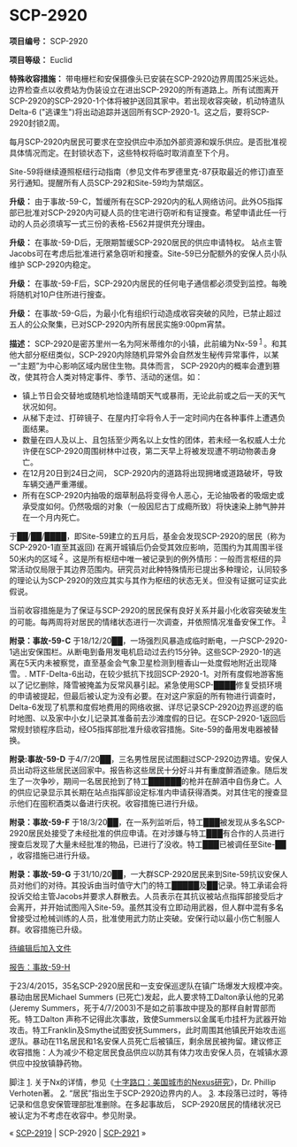 # SCP-2920
                        


**项目编号：** SCP-2920

**项目等级：** Euclid

**特殊收容措施：** 带电栅栏和安保摄像头已安装在SCP-2920边界周围25米远处。边界检查点以收费站为伪装设立在进出SCP-2920的所有道路上。所有试图离开SCP-2920的SCP-2920-1个体将被护送回其家中。若出现收容突破，机动特遣队Delta-6 ("逃课生")将出动追踪并送回所有SCP-2920-1。这之后，要将SCP-2920封锁2周。

每月SCP-2920内居民可要求在空投供应中添加外部资源和娱乐供应。是否批准视具体情况而定。在封锁状态下，这些特权将临时取消直至下个月。

Site-59将继续遵照枢纽行动指南（参见文件布罗德里克-87获取最近的修订)直至另行通知。提醒所有人员SCP-292和Site-59均为禁烟区。

**升级：** 由于事故-59-C，暂缓所有在SCP-2920内的私人网络访问。此外O5指挥部已批准对SCP-2920内可疑人员的住宅进行窃听和有证搜查。希望申请此任一行动的人员必须填写一式三份的表格-E562并提供充分理由。

**升级：**  在事故-59-D后，无限期暂缓SCP-2920居民的供应申请特权。 站点主管Jacobs可在考虑后批准进行紧急窃听和搜查。Site-59已分配额外的安保人员小队维护 SCP-2920内稳定。

**升级：** 在事故-59-F后，SCP-2920内居民的任何电子通信都必须受到监控。每晚将随机对10户住所进行搜查。

**升级：** 在事故-59-G后，为最小化有组织行动造成收容突破的风险，已禁止超过五人的公众聚集，已对SCP-2920内所有居民实施9:00pm宵禁。

**描述：** SCP-2920是密苏里州一名为阿米蒂维尔的小镇，此前编为Nx-59<sup class='footnoteref'>
 <a shape='rect' class='footnoteref' id='footnoteref-1' href='javascript:;' onclick='WIKIDOT.page.utils.scrollToReference(&apos;footnote-1&apos;)'>1</a>
</sup>。和其他大部分枢纽类似，SCP-2920内除随机异常外会自然发生秘传异常事件，以某一“主题”为中心影响区域内居住生物。具体而言， SCP-2920内的概率会遭到篡改，使其符合人类对特定事件、季节、活动的迷信。如：

- 镇上节日会交替地或随机地恰逢晴朗天气或暴雨，无论此前或之后一天的天气状况如何。
- 从梯下走过、打碎镜子、在屋内打伞将令人于一定时间内在各种事件上遭遇负面结果。
- 数量在四人及以上、且包括至少两名以上女性的团体，若未经一名权威人士允许便在SCP-2920周围树林中过夜，第二天早上将被发现遭不明动物袭击身亡。
- 在12月20日到24日之间， SCP-2920内的道路将出现拥堵或道路破坏，导致车辆交通严重滞缓。
- 所有在SCP-2920内抽吸的烟草制品将变得令人恶心，无论抽吸者的吸烟史或承受度如何。仍然吸烟的对象（一般因尼古丁成瘾所致）将快速染上肺气肿并在一个月内死亡。

于██/██/████，即Site-59建立的五月后，基金会发现SCP-2920的居民（称为SCP-2920-1直至其返回) 在离开城镇后仍会受其效应影响，范围约为其周围半径50米内的区域<sup class='footnoteref'>
 <a shape='rect' class='footnoteref' id='footnoteref-2' href='javascript:;' onclick='WIKIDOT.page.utils.scrollToReference(&apos;footnote-2&apos;)'>2</a>
</sup>。这是所有枢纽中唯一被记录到的例外情形：一般而言枢纽的异常活动仅局限于其边界范围内。研究员对此种特殊情形已提出多种理论，认同较多的理论认为SCP-2920的效应其实与其作为枢纽的状态无关。但没有证据可证实此假说。

当前收容措施是为了保证与SCP-2920的居民保有良好关系并最小化收容突破发生的可能。每两周将对居民的情绪状态进行一次调查，并依照情况准备安保工作。<sup class='footnoteref'>
 <a shape='rect' class='footnoteref' id='footnoteref-3' href='javascript:;' onclick='WIKIDOT.page.utils.scrollToReference(&apos;footnote-3&apos;)'>3</a>
</sup>

**附录：事故-59-C** 
于18/12/20██，一场强烈风暴造成临时断电，一户SCP-2920-1逃出安保围栏。从断电到备用发电机启动过去约15分钟。这些SCP-2920-1的逃离在5天内未被察觉，直至基金会气象卫星检测到檀香山一处度假地附近出现降雪。. MTF-Delta-6出动，在较少抵抗下找回SCP-2920-1。对所有度假地游客施以了记忆删除，降雪被掩盖为反常风暴引起。紧急使用SCP-████修复受损环境的申请被提起，但最后被认定为没有必要。在对这户家庭的所有物进行调查时， Delta-6发现了机票和度假地费用的网络收据、详尽记录SCP-2920边界巡逻的临时地图、以及家中小女儿记录其准备前去沙滩度假的日记。在SCP-2920-1返回后常规封锁程序启动，经O5指挥部批准升级收容措施。Site-59的备用发电器被替换。

**附录:事故-59-D** 
于4/7/20██，三名男性居民试图翻过SCP-2920边界墙。安保人员出动将这些居民送回家中。报告称这些居民十分好斗并有重度醉酒迹象。随后发生了一次争吵，期间一名居民抢到了特工██████的枪并在醉酒中自伤身亡。人的供应记录显示其长期在站点指挥部设定标准内申请获得酒类。对其住宅的搜查显示他们在囤积酒类以备进行庆祝。收容措施已进行升级。

**附录：事故-59-F** 
于18/3/20██，在一系列监听后，特工███被发现从多名SCP-2920居民处接受了未经批准的供应申请。在对涉嫌与特工███有合作的人员进行
搜查后发现了大量未经批准的物品，已进行了没收。特工███已被调任至Site-██ ，收容措施已进行升级。

**附录：事故-59-G** 
于31/10/20██，一大群SCP-2920居民来到Site-59抗议安保人员对他们的对待。其投诉由当时值守大门的特工█████及██记录。特工承诺会将投诉交给主管Jacobs并要求人群散去。人员表示在其抗议被站点指挥部接受后才会离开，并开始试图闯入Site-59。虽然其没有立即动用武器，但人群中混有多名曾接受过枪械训练的人员，批准使用武力防止突破。安保行动以最小伤亡制服人群。收容措施已升级。


<a shape='rect' class='collapsible-block-link' href='javascript:;'>&#24453;&#32534;&#36753;&#21518;&#21152;&#20837;&#25991;&#20214;</a>

<a shape='rect' class='collapsible-block-link' href='javascript:;'>&#25253;&#21578;&#65306;&#20107;&#25925;-59-H</a>

于23/4/2015，35名SCP-2920居民和一支安保巡逻队在镇广场爆发大规模冲突。暴动由居民Michael Summers (已死亡)发起，此人要求特工Dalton承认他的兄弟(Jeremy Summers，死于4/7/2003)不是如之前事故中提及的那样自射胃部而死。特工Dalton 声称不记得此次事故，致使Summers以金属毛巾挂杆为武器开始攻击。特工Franklin及Smythe试图安抚Summers，此时周围其他镇民开始攻击巡逻队。暴动在11名居民和1名安保人员死亡后被镇压，剩余居民被拘留。建议修正收容措施：人为减少不稳定居民食品供应以防其有体力攻击安保人员，在城镇水源供应中投放镇静药物。





脚注
<a shape='rect' href='javascript:;' onclick='WIKIDOT.page.utils.scrollToReference(&apos;footnoteref-1&apos;)'>1</a>. 关于Nx的详情，参见《[十字路口：美国城市的Nexus研究](/nexus-series)》，Dr. Phillip Verhoten著。
<a shape='rect' href='javascript:;' onclick='WIKIDOT.page.utils.scrollToReference(&apos;footnoteref-2&apos;)'>2</a>. “居民”指出生于SCP-2920边界内的人。
<a shape='rect' href='javascript:;' onclick='WIKIDOT.page.utils.scrollToReference(&apos;footnoteref-3&apos;)'>3</a>. 本段落已过时，等待记录和信息安保管理部批准删除。在多起事故后， SCP-2920居民的情绪状况已被认定为不考虑在收容中。参见附录。



« <a shape='rect' class='newpage' href='/scp-2919'>SCP-2919</a> | SCP-2920 | <a shape='rect' class='newpage' href='/scp-2921'>SCP-2921</a> »





                    